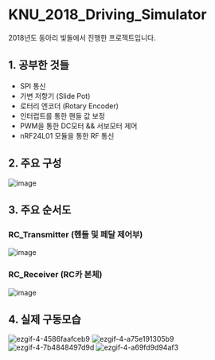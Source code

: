 # KNU_2018_Driving_Simulator

2018년도 동아리 빛돌에서 진행한 프로젝트입니다.

## 1. 공부한 것들


* SPI 통신
* 가변 저항기 (Slide Pot) 
* 로터리 엔코더 (Rotary Encoder)
* 인터럽트를 통한 핸들 값 보정
* PWM을 통한 DC모터 && 서보모터 제어
* nRF24L01 모듈을 통한 RF 통신

## 2. 주요 구성

![image](https://user-images.githubusercontent.com/60434800/125582531-32162665-9712-41b6-9c52-2f3ee52381f9.png)


## 3. 주요 순서도

### RC_Transmitter (헨들 및 페달 제어부)

![image](https://user-images.githubusercontent.com/60434800/125582279-671f7278-1680-4087-a9ab-8293b2a661fc.png)  

### RC_Receiver (RC카 본체)

![image](https://user-images.githubusercontent.com/60434800/125582372-a5c5c470-de90-4891-a6f5-1784cbdf5222.png)  

## 4. 실제 구동모습
![ezgif-4-4586faafceb9](https://user-images.githubusercontent.com/60434800/125584859-06eb75ae-ae6d-4c0a-9d96-875c190ea9fa.gif)
![ezgif-4-a75e191305b9](https://user-images.githubusercontent.com/60434800/125585144-24d03895-4fd6-4ed9-81d2-968eeacb4654.gif)
![ezgif-4-7b4848497d9d](https://user-images.githubusercontent.com/60434800/125585448-666c116b-2059-42a4-919b-e844c1dc79a5.gif)
![ezgif-4-a69fd9d94af3](https://user-images.githubusercontent.com/60434800/125585458-54635af0-0342-46da-a910-eb118f728c1a.gif)


